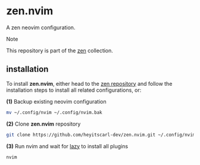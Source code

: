 # zen.nvim

A zen neovim configuration.

> [!NOTE]
> This repository is part of the [zen](https://github.com/heyitscarl-dev/zen) collection.

## installation

To install **zen.nvim**, either head to the [zen repository](https://github.com/heyitscarl-dev/zen) and follow
the installation steps to install all related configurations, or:

**(1)** Backup existing neovim configuration

```bash
mv ~/.config/nvim ~/.config/nvim.bak
```

**(2)** Clone **zen.nvim** repository

```bash
git clone https://github.com/heyitscarl-dev/zen.nvim.git ~/.config/nvim
```

**(3)** Run nvim and wait for [lazy](https://github.com/folke/lazy.nvim) to install all plugins
```bash
nvim
```
